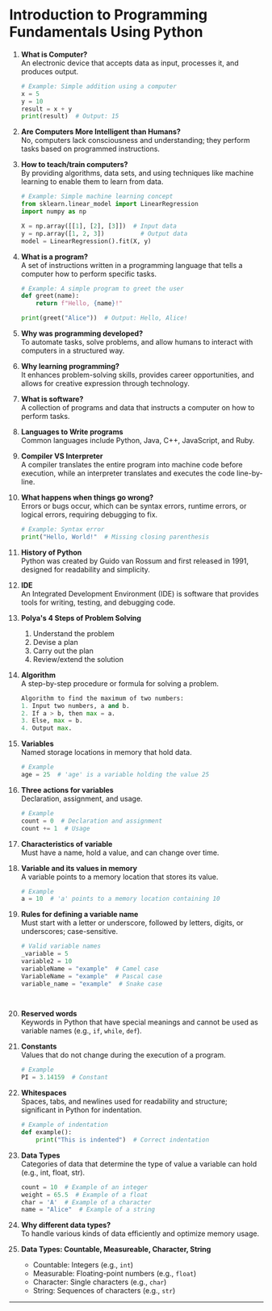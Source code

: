 # Introduction to Programming Fundamentals Using Python

1. **What is Computer?**  
   An electronic device that accepts data as input, processes it, and produces output.
   ```python
   # Example: Simple addition using a computer
   x = 5
   y = 10
   result = x + y
   print(result)  # Output: 15
   ```


2. **Are Computers More Intelligent than Humans?**  
   No, computers lack consciousness and understanding; they perform tasks based on programmed instructions.


4. **How to teach/train computers?**  
   By providing algorithms, data sets, and using techniques like machine learning to enable them to learn from data.

   ```python
   # Example: Simple machine learning concept
   from sklearn.linear_model import LinearRegression
   import numpy as np
   
   X = np.array([[1], [2], [3]])  # Input data
   y = np.array([1, 2, 3])          # Output data
   model = LinearRegression().fit(X, y)
   
   ```


5. **What is a program?**  
   A set of instructions written in a programming language that tells a computer how to perform specific tasks.
   ```python
   # Example: A simple program to greet the user
   def greet(name):
       return f"Hello, {name}!"
   
   print(greet("Alice"))  # Output: Hello, Alice!
   
   ```


6. **Why was programming developed?**  
   To automate tasks, solve problems, and allow humans to interact with computers in a structured way.

7. **Why learning programming?**  
   It enhances problem-solving skills, provides career opportunities, and allows for creative expression through technology.

8. **What is software?**  
   A collection of programs and data that instructs a computer on how to perform tasks.

9. **Languages to Write programs**  
   Common languages include Python, Java, C++, JavaScript, and Ruby.

10. **Compiler VS Interpreter**  
   A compiler translates the entire program into machine code before execution, while an interpreter translates and executes the code line-by-line.

11. **What happens when things go wrong?**  
    Errors or bugs occur, which can be syntax errors, runtime errors, or logical errors, requiring debugging to fix.
      ```python
      # Example: Syntax error
      print("Hello, World!"  # Missing closing parenthesis
      
      ```


12. **History of Python**  
    Python was created by Guido van Rossum and first released in 1991, designed for readability and simplicity.

13. **IDE**  
    An Integrated Development Environment (IDE) is software that provides tools for writing, testing, and debugging code.

14. **Polya's 4 Steps of Problem Solving**  
    1. Understand the problem  
    2. Devise a plan  
    3. Carry out the plan  
    4. Review/extend the solution

15. **Algorithm**  
    A step-by-step procedure or formula for solving a problem.

      ```python
      Algorithm to find the maximum of two numbers:
      1. Input two numbers, a and b.
      2. If a > b, then max = a.
      3. Else, max = b.
      4. Output max.
      
      ```



16. **Variables**  
    Named storage locations in memory that hold data.
      ```python
      # Example
      age = 25  # 'age' is a variable holding the value 25
      
      ```


17. **Three actions for variables**  
    Declaration, assignment, and usage.
      ```python
      # Example
      count = 0  # Declaration and assignment
      count += 1  # Usage
      
      ```


18. **Characteristics of variable**  
    Must have a name, hold a value, and can change over time.

19. **Variable and its values in memory**  
    A variable points to a memory location that stores its value.

      ```python
      # Example
      a = 10  # 'a' points to a memory location containing 10
      
      ```

20. **Rules for defining a variable name**  
    Must start with a letter or underscore, followed by letters, digits, or underscores; case-sensitive.
      ```python
      # Valid variable names
      _variable = 5
      variable2 = 10
      variableName = "example"  # Camel case
      VariableName = "example"  # Pascal case
      variable_name = "example"  # Snake case
      
        
      ```    

21. **Reserved words**  
    Keywords in Python that have special meanings and cannot be used as variable names (e.g., `if`, `while`, `def`).

22. **Constants**  
    Values that do not change during the execution of a program.

      ```python
      # Example
      PI = 3.14159  # Constant
      ```    

23. **Whitespaces**  
    Spaces, tabs, and newlines used for readability and structure; significant in Python for indentation.

      ```python
      # Example of indentation
      def example():
          print("This is indented")  # Correct indentation
      
      ```

24. **Data Types**  
    Categories of data that determine the type of value a variable can hold (e.g., int, float, str).

      ```python
      count = 10  # Example of an integer
      weight = 65.5  # Example of a float
      char = 'A'  # Example of a character
      name = "Alice"  # Example of a string
      
      ```
    

25. **Why different data types?**  
    To handle various kinds of data efficiently and optimize memory usage.

26. **Data Types: Countable, Measureable, Character, String**  
    - Countable: Integers (e.g., `int`)  
    - Measurable: Floating-point numbers (e.g., `float`)  
    - Character: Single characters (e.g., `char`)  
    - String: Sequences of characters (e.g., `str`)  

---